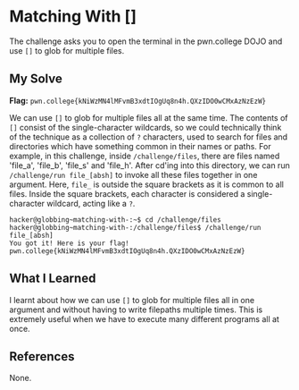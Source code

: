 # Matching With []
The challenge asks you to open the terminal in the pwn.college DOJO and use `[]` to glob for multiple files.

## My Solve
**Flag:** `pwn.college{kNiWzMN4lMFvmB3xdtIOgUq8n4h.QXzIDO0wCMxAzNzEzW}`

We can use `[]` to glob for multiple files all at the same time. The contents of `[]` consist of the single-character wildcards, so we could technically think of the technique as a collection of `?` characters, used to search for files and directories which have something common in their names or paths. For example, in this challenge, inside `/challenge/files`, there are files named 'file_a', 'file_b', 'file_s' and 'file_h'. After cd'ing into this directory, we can run `/challenge/run file_[absh]` to invoke all these files together in one argument. Here, `file_` is outside the square brackets as it is common to all files. Inside the square brackets, each character is considered a single-character wildcard, acting like a `?`.


```
hacker@globbing~matching-with-:~$ cd /challenge/files
hacker@globbing~matching-with-:/challenge/files$ /challenge/run file_[absh]
You got it! Here is your flag!
pwn.college{kNiWzMN4lMFvmB3xdtIOgUq8n4h.QXzIDO0wCMxAzNzEzW}
```


## What I Learned
I learnt about how we can use `[]` to glob for multiple files all in one argument and without having to write filepaths multiple times. This is extremely useful when we have to execute many different programs all at once.

## References
None.